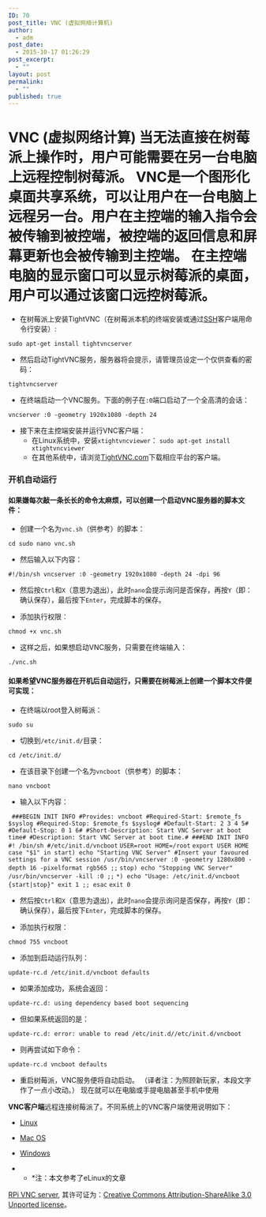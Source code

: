 ```yaml
---
ID: 70
post_title: VNC (虚拟网络计算机)
author:
  - adm
post_date:
  - 2015-10-17 01:26:29
post_excerpt:
  - ""
layout: post
permalink:
  - ""
published: true
---
```

# VNC (虚拟网络计算) 当无法直接在树莓派上操作时，用户可能需要在另一台电脑上远程控制树莓派。 VNC是一个图形化桌面共享系统，可以让用户在一台电脑上远程另一台。用户在主控端的输入指令会被传输到被控端，被控端的返回信息和屏幕更新也会被传输到主控端。 在主控端电脑的显示窗口可以显示树莓派的桌面，用户可以通过该窗口远控树莓派。 

*   在树莓派上安装TightVNC（在树莓派本机的终端安装或通过[SSH][1]客户端用命令行安装）:

`sudo apt-get install tightvncserver` 
*   然后启动TightVNC服务，服务器将会提示，请管理员设定一个仅供查看的密码：

`tightvncserver` 
*   在终端启动一个VNC服务。下面的例子在`:0`端口启动了一个全高清的会话：

`vncserver :0 -geometry 1920x1080 -depth 24` 
*   接下来在主控端安装并运行VNC客户端： 
    *   在Linux系统中，安装`xtightvncviewer`：
    `sudo apt-get install xtightvncviewer` 
    *   在其他系统中，请浏览[TightVNC.com][2]下载相应平台的客户端。

### 开机自动运行

#### 如果嫌每次敲一条长长的命令太麻烦，可以创建一个启动VNC服务器的脚本文件：

*   创建一个名为`vnc.sh`（供参考）的脚本：

`cd
sudo nano vnc.sh` 
*   然后输入以下内容：

`
#!/bin/sh
vncserver :0 -geometry 1920x1080 -depth 24 -dpi 96
` 
*   然后按`Ctrl`和`X`（意思为退出），此时`nano`会提示询问是否保存，再按`Y`（即：确认保存），最后按下`Enter`，完成脚本的保存。</p>
*   添加执行权限：

`chmod +x vnc.sh` 
*   这样之后，如果想启动VNC服务，只需要在终端输入：

`./vnc.sh` 
#### 如果希望VNC服务器在开机后自动运行，只需要在树莓派上创建一个脚本文件便可实现：

*   在终端以root登入树莓派：

`sudo su` 
*   切换到`/etc/init.d/`目录：

`cd /etc/init.d/` 
*   在该目录下创建一个名为`vncboot`（供参考）的脚本：

`nano vncboot` 
*   输入以下内容：

`
###BEGIN INIT INFO
#Provides: vncboot
#Required-Start: $remote_fs $syslog
#Required-Stop: $remote_fs $syslog#
#Default-Start: 2 3 4 5#
#Default-Stop: 0 1 6#
#Short-Description: Start VNC Server at boot time#
#Description: Start VNC Server at boot time.#
###END INIT INFO
#! /bin/sh
#/etc/init.d/vncboot` `USER=root
HOME=/root` `export USER HOME` `case "$1" in
 start)
  echo "Starting VNC Server"
  #Insert your favoured settings for a VNC session
  /usr/bin/vncserver :0 -geometry 1280x800 -depth 16 -pixelformat rgb565
  ;;` `stop)
  echo "Stopping VNC Server"
  /usr/bin/vncserver -kill :0
  ;;` `*)
  echo "Usage: /etc/init.d/vncboot {start|stop}"
  exit 1
  ;;
esac` `exit 0
` 
*   然后按`Ctrl`和`X`（意思为退出），此时`nano`会提示询问是否保存，再按`Y`（即：确认保存），最后按下`Enter`，完成脚本的保存。</p>
*   添加执行权限：</p>

`chmod 755 vncboot` 
*   添加到启动运行队列：

`update-rc.d /etc/init.d/vncboot defaults` 
*   如果添加成功，系统会返回：

`update-rc.d: using dependency based boot sequencing` 
*   但如果系统返回的是：

`update-rc.d: error: unable to read /etc/init.d//etc/init.d/vncboot` 
*   则再尝试如下命令：

`update-rc.d vncboot defaults` 
*   重启树莓派，VNC服务便将自动启动。 （译者注：为照顾新玩家，本段文字作了一点小改动。） 现在就可以在电脑或手提电脑甚至手机中使用

**VNC客户端**远程连接树莓派了。不同系统上的VNC客户端使用说明如下： 
*   [Linux][3]
*   [Mac OS][4]
*   [Windows][5]

* * *注：本文参考了eLinux的文章

[RPi VNC server][6], 其许可证为：[Creative Commons Attribution-ShareAlike 3.0 Unported license][7]。

 [1]: ../ssh/README.md
 [2]: http://www.tightvnc.com/download.php
 [3]: linux.md
 [4]: mac.md
 [5]: windows.md
 [6]: http://elinux.org/RPi_VNC_Server
 [7]: http://creativecommons.org/licenses/by-sa/3.0/